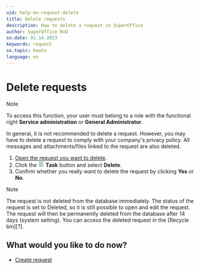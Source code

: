 ```yaml
---
uid: help-en-request-delete
title: Delete requests
description: How to delete a request in SuperOffice
author: SuperOffice RnD
so.date: 02.14.2023
keywords: request
so.topic: howto
language: en
---
```


# Delete requests

> [!NOTE]
> To access this function, your user must belong to a role with the functional right **Service administration** or **General Administrator**.

In general, it is not recommended to delete a request. However, you may have to delete a request to comply with your company's privacy policy. All messages and attachments/files linked to the request are also deleted.

1. [Open the request you want to delete][1].
1. Click the ![icon][img1] **Task** button and select **Delete**.
1. Confirm whether you really want to delete the request by clicking **Yes** or **No**.

> [!NOTE]
> The request is not deleted from the database immediately. The status of the request is set to Deleted, so it is still possible to open and edit the request. The request will then be permanently deleted from the database after 14 days (system setting). You can access the deleted request in the [Recycle bin][?].

## What would you like to do now?

* [Create request][2]

<!-- Referenced links -->
[1]: ../index.md
[2]: create.md

<!-- Referenced images -->
[img1]: ../../../../media/icons/btn-menu.png
